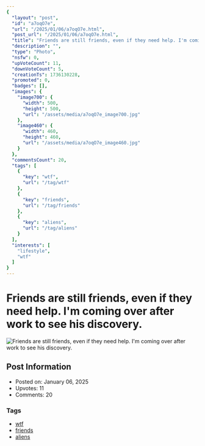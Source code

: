 ```yaml
---
{
  "layout": "post",
  "id": "a7oqO7e",
  "url": "/2025/01/06/a7oqO7e.html",
  "post_url": "/2025/01/06/a7oqO7e.html",
  "title": "Friends are still friends, even if they need help. I'm coming over after work to see his discovery.",
  "description": "",
  "type": "Photo",
  "nsfw": 0,
  "upVoteCount": 11,
  "downVoteCount": 5,
  "creationTs": 1736130228,
  "promoted": 0,
  "badges": [],
  "images": {
    "image700": {
      "width": 500,
      "height": 500,
      "url": "/assets/media/a7oqO7e_image700.jpg"
    },
    "image460": {
      "width": 460,
      "height": 460,
      "url": "/assets/media/a7oqO7e_image460.jpg"
    }
  },
  "commentsCount": 20,
  "tags": [
    {
      "key": "wtf",
      "url": "/tag/wtf"
    },
    {
      "key": "friends",
      "url": "/tag/friends"
    },
    {
      "key": "aliens",
      "url": "/tag/aliens"
    }
  ],
  "interests": [
    "lifestyle",
    "wtf"
  ]
}
---
```


# Friends are still friends, even if they need help. I'm coming over after work to see his discovery.

![Friends are still friends, even if they need help. I'm coming over after work to see his discovery.](/assets/media/a7oqO7e_image700.jpg)

## Post Information

- Posted on: January 06, 2025
- Upvotes: 11
- Comments: 20

### Tags

- [wtf](/tag/wtf)
- [friends](/tag/friends)
- [aliens](/tag/aliens)
